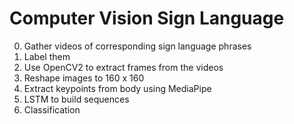 # Computer Vision Sign Language
0. Gather videos of corresponding sign language phrases
1. Label them
2. Use OpenCV2 to extract frames from the videos
3. Reshape images to 160 x 160
4. Extract keypoints from body using MediaPipe
5. LSTM to build sequences
6. Classification 
